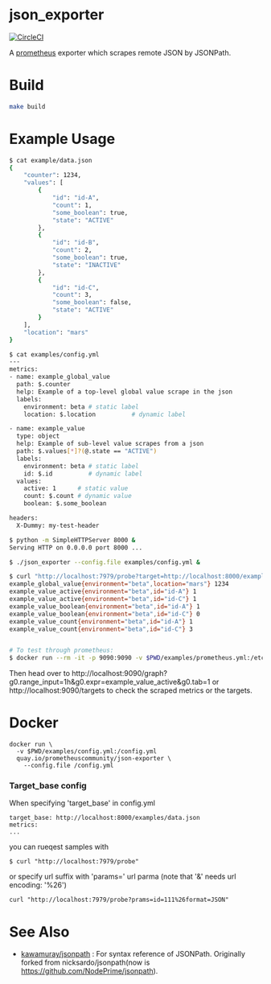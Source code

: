 json_exporter
========================
[![CircleCI](https://circleci.com/gh/prometheus-community/json_exporter.svg?style=svg)](https://circleci.com/gh/prometheus-community/json_exporter)

A [prometheus](https://prometheus.io/) exporter which scrapes remote JSON by JSONPath.

# Build

```sh
make build
```

# Example Usage

```sh
$ cat example/data.json
{
    "counter": 1234,
    "values": [
        {
            "id": "id-A",
            "count": 1,
            "some_boolean": true,
            "state": "ACTIVE"
        },
        {
            "id": "id-B",
            "count": 2,
            "some_boolean": true,
            "state": "INACTIVE"
        },
        {
            "id": "id-C",
            "count": 3,
            "some_boolean": false,
            "state": "ACTIVE"
        }
    ],
    "location": "mars"
}

$ cat examples/config.yml
---
metrics:
- name: example_global_value
  path: $.counter
  help: Example of a top-level global value scrape in the json
  labels:
    environment: beta # static label
    location: $.location          # dynamic label

- name: example_value
  type: object
  help: Example of sub-level value scrapes from a json
  path: $.values[*]?(@.state == "ACTIVE")
  labels:
    environment: beta # static label
    id: $.id          # dynamic label
  values:
    active: 1      # static value
    count: $.count # dynamic value
    boolean: $.some_boolean

headers:
  X-Dummy: my-test-header

$ python -m SimpleHTTPServer 8000 &
Serving HTTP on 0.0.0.0 port 8000 ...

$ ./json_exporter --config.file examples/config.yml &

$ curl "http://localhost:7979/probe?target=http://localhost:8000/examples/data.json" | grep ^example
example_global_value{environment="beta",location="mars"} 1234
example_value_active{environment="beta",id="id-A"} 1
example_value_active{environment="beta",id="id-C"} 1
example_value_boolean{environment="beta",id="id-A"} 1
example_value_boolean{environment="beta",id="id-C"} 0
example_value_count{environment="beta",id="id-A"} 1
example_value_count{environment="beta",id="id-C"} 3


# To test through prometheus:
$ docker run --rm -it -p 9090:9090 -v $PWD/examples/prometheus.yml:/etc/prometheus/prometheus.yml --network host prom/prometheus
```
Then head over to http://localhost:9090/graph?g0.range_input=1h&g0.expr=example_value_active&g0.tab=1 or http://localhost:9090/targets to check the scraped metrics or the targets.

# Docker

```console
docker run \
  -v $PWD/examples/config.yml:/config.yml
  quay.io/prometheuscommunity/json-exporter \
    --config.file /config.yml
```

### Target_base config
When specifying 'target_base' in config.yml 
```
target_base: http://localhost:8000/examples/data.json
metrics:
...
```
you can rueqest samples with
```
$ curl "http://localhost:7979/probe" 
```
or specify url suffix with 'params=' url parma (note that '&' needs url encoding: '%26')
```
curl "http://localhost:7979/probe?prams=id=111%26format=JSON"
```

# See Also
- [kawamuray/jsonpath](https://github.com/kawamuray/jsonpath#path-syntax) : For syntax reference of JSONPath.
  Originally forked from nicksardo/jsonpath(now is https://github.com/NodePrime/jsonpath).
